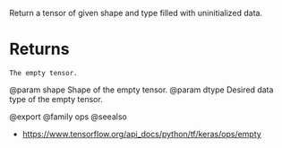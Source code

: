 Return a tensor of given shape and type filled with uninitialized data.

# Returns
    The empty tensor.

@param shape Shape of the empty tensor.
@param dtype Desired data type of the empty tensor.

@export
@family ops
@seealso
+ <https://www.tensorflow.org/api_docs/python/tf/keras/ops/empty>
